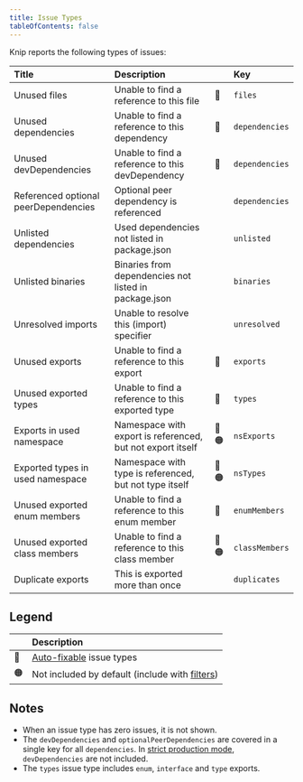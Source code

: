 ```yaml
---
title: Issue Types
tableOfContents: false
---
```


Knip reports the following types of issues:

| Title                                | Description                                                |       | Key            |
| :----------------------------------- | :--------------------------------------------------------- | ----- | :------------- |
| Unused files                         | Unable to find a reference to this file                    | 🔧    | `files`        |
| Unused dependencies                  | Unable to find a reference to this dependency              | 🔧    | `dependencies` |
| Unused devDependencies               | Unable to find a reference to this devDependency           | 🔧    | `dependencies` |
| Referenced optional peerDependencies | Optional peer dependency is referenced                     |       | `dependencies` |
| Unlisted dependencies                | Used dependencies not listed in package.json               |       | `unlisted`     |
| Unlisted binaries                    | Binaries from dependencies not listed in package.json      |       | `binaries`     |
| Unresolved imports                   | Unable to resolve this (import) specifier                  |       | `unresolved`   |
| Unused exports                       | Unable to find a reference to this export                  | 🔧    | `exports`      |
| Unused exported types                | Unable to find a reference to this exported type           | 🔧    | `types`        |
| Exports in used namespace            | Namespace with export is referenced, but not export itself | 🔧 🟠 | `nsExports`    |
| Exported types in used namespace     | Namespace with type is referenced, but not type itself     | 🔧 🟠 | `nsTypes`      |
| Unused exported enum members         | Unable to find a reference to this enum member             | 🔧    | `enumMembers`  |
| Unused exported class members        | Unable to find a reference to this class member            | 🔧 🟠 | `classMembers` |
| Duplicate exports                    | This is exported more than once                            |       | `duplicates`   |

## Legend

|     | Description                                         |
| --- | :-------------------------------------------------- |
| 🔧  | [Auto-fixable][1] issue types                       |
| 🟠  | Not included by default (include with [filters][2]) |

## Notes

- When an issue type has zero issues, it is not shown.
- The `devDependencies` and `optionalPeerDependencies` are covered in a single
  key for all `dependencies`. In [strict production mode][3], `devDependencies`
  are not included.
- The `types` issue type includes `enum`, `interface` and `type` exports.

[1]: ../features/auto-fix.mdx
[2]: ../features/rules-and-filters.md#filters
[3]: ../features/production-mode.md#strict-mode
